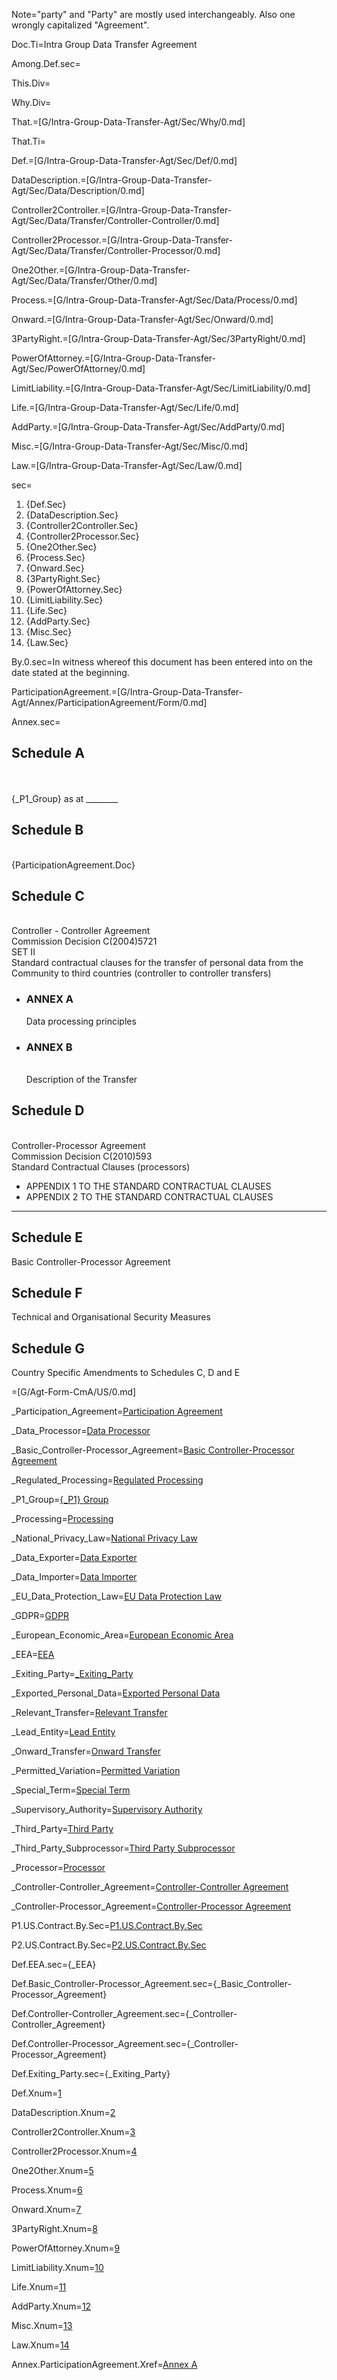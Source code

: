 Note="party" and "Party" are mostly used interchangeably.  Also one wrongly capitalized "Agreement". 

Doc.Ti=Intra Group Data Transfer Agreement

Among.Def.sec=</i>

This.Div=</i>

Why.Div=</i>

That.=[G/Intra-Group-Data-Transfer-Agt/Sec/Why/0.md]

That.Ti=</i>

Def.=[G/Intra-Group-Data-Transfer-Agt/Sec/Def/0.md]

DataDescription.=[G/Intra-Group-Data-Transfer-Agt/Sec/Data/Description/0.md]

Controller2Controller.=[G/Intra-Group-Data-Transfer-Agt/Sec/Data/Transfer/Controller-Controller/0.md]

Controller2Processor.=[G/Intra-Group-Data-Transfer-Agt/Sec/Data/Transfer/Controller-Processor/0.md]

One2Other.=[G/Intra-Group-Data-Transfer-Agt/Sec/Data/Transfer/Other/0.md]

Process.=[G/Intra-Group-Data-Transfer-Agt/Sec/Data/Process/0.md]

Onward.=[G/Intra-Group-Data-Transfer-Agt/Sec/Onward/0.md]

3PartyRight.=[G/Intra-Group-Data-Transfer-Agt/Sec/3PartyRight/0.md]

PowerOfAttorney.=[G/Intra-Group-Data-Transfer-Agt/Sec/PowerOfAttorney/0.md]

LimitLiability.=[G/Intra-Group-Data-Transfer-Agt/Sec/LimitLiability/0.md]

Life.=[G/Intra-Group-Data-Transfer-Agt/Sec/Life/0.md]

AddParty.=[G/Intra-Group-Data-Transfer-Agt/Sec/AddParty/0.md]

Misc.=[G/Intra-Group-Data-Transfer-Agt/Sec/Misc/0.md]

Law.=[G/Intra-Group-Data-Transfer-Agt/Sec/Law/0.md]

sec=<ol class="secs-and"><li>{Def.Sec}<li>{DataDescription.Sec}<li>{Controller2Controller.Sec}<li>{Controller2Processor.Sec}<li>{One2Other.Sec}<li>{Process.Sec}<li>{Onward.Sec}<li>{3PartyRight.Sec}<li>{PowerOfAttorney.Sec}<li>{LimitLiability.Sec}<li>{Life.Sec}<li>{AddParty.Sec}<li>{Misc.Sec}<li>{Law.Sec}</ol>


By.0.sec=In witness whereof this document has been entered into on the date stated at the beginning.

ParticipationAgreement.=[G/Intra-Group-Data-Transfer-Agt/Annex/ParticipationAgreement/Form/0.md]

Annex.sec=<h2>Schedule A</h2><br><br>{_P1_Group} as at ________<h2>Schedule B</h2><br>{ParticipationAgreement.Doc}<h2>Schedule C</h2><br>Controller - Controller Agreement<br>Commission Decision C(2004)5721<br>SET II<br>Standard contractual clauses for the transfer of personal data from the Community to third countries (controller to controller transfers)<br><ul><li><h3>ANNEX A</h3>Data processing principles<li><h3>ANNEX B</h3><br>Description of the Transfer</ul><h2>Schedule D</h2><br>Controller-Processor Agreement<br>Commission Decision C(2010)593<br>Standard Contractual Clauses (processors)<br><ul><li>APPENDIX 1 TO THE STANDARD CONTRACTUAL CLAUSES<li>APPENDIX 2 TO THE STANDARD CONTRACTUAL CLAUSES</ul><hr><h2>Schedule E</h2>Basic Controller-Processor Agreement<br><h2>Schedule F</h2>Technical and Organisational Security Measures<br><h2>Schedule G</h2>Country Specific Amendments to Schedules C, D and E

=[G/Agt-Form-CmA/US/0.md]

_Participation_Agreement=<a href='#Def.Participation_Agreement.sec' class='definedterm'>Participation Agreement</a>

_Data_Processor=<a href='#Def.Data_Processor.sec' class='definedterm'>Data Processor</a>

_Basic_Controller-Processor_Agreement=<a href='#Def.Basic_Controller-Processor_Agreement.sec' class='definedterm'>Basic Controller-Processor Agreement</a>

_Regulated_Processing=<a href='#Def.Regulated_Processing.sec' class='definedterm'>Regulated Processing</a>

_P1_Group=<a href='#Def.P1_Group.sec' class='definedterm'>{_P1} Group</a>

_Processing=<a href='#Def.Processing.sec' class='definedterm'>Processing</a>

_National_Privacy_Law=<a href='#Def.National_Privacy_Law.sec' class='definedterm'>National Privacy Law</a>

_Data_Exporter=<a href='#Def.Data_Exporter.sec' class='definedterm'>Data Exporter</a>

_Data_Importer=<a href='#Def.Data_Importer.sec' class='definedterm'>Data Importer</a>

_EU_Data_Protection_Law=<a href='#Def.EU_Data_Protection_Law.sec' class='definedterm'>EU Data Protection Law</a>

_GDPR=<a href='#Def.GDPR.sec' class='definedterm'>GDPR</a>

_European_Economic_Area=<a href='#Def.European_Economic_Area.sec' class='definedterm'>European Economic Area</a>

_EEA=<a href='#Def.EEA.sec' class='definedterm'>EEA</a>

_Exiting_Party=<a href='#Def._Exiting_Party.sec' class='definedterm'>_Exiting_Party</a>

_Exported_Personal_Data=<a href='#Def.Exported_Personal_Data.sec' class='definedterm'>Exported Personal Data</a>

_Relevant_Transfer=<a href='#Def.Relevant_Transfer.sec' class='definedterm'>Relevant Transfer</a>

_Lead_Entity=<a href='#Def.Lead_Entity.sec' class='definedterm'>Lead Entity</a>

_Onward_Transfer=<a href='#Def.Onward_Transfer.sec' class='definedterm'>Onward Transfer</a>

_Permitted_Variation=<a href='#Def.Permitted_Variation.sec' class='definedterm'>Permitted Variation</a>

_Special_Term=<a href='#Def.Special_Term.sec' class='definedterm'>Special Term</a>

_Supervisory_Authority=<a href='#Def.Supervisory_Authority.sec' class='definedterm'>Supervisory Authority</a>

_Third_Party=<a href='#Def.Third_Party.sec' class='definedterm'>Third Party</a>

_Third_Party_Subprocessor=<a href='#Def.Third_Party_Subprocessor.sec' class='definedterm'>Third Party Subprocessor</a>

_Processor=<a href='#Def.Processor.sec' class='definedterm'>Processor</a>

_Controller-Controller_Agreement=<a href='#Def.Controller-Controller_Agreement.sec' class='definedterm'>Controller-Controller Agreement</a>

_Controller-Processor_Agreement=<a href='#Def.Controller-Processor_Agreement.sec' class='definedterm'>Controller-Processor Agreement</a>

P1.US.Contract.By.Sec=<a href='#Def.P1.US.Contract.By.Sec.sec' class='definedterm'>P1.US.Contract.By.Sec</a>

P2.US.Contract.By.Sec=<a href='#Def.P2.US.Contract.By.Sec.sec' class='definedterm'>P2.US.Contract.By.Sec</a>


Def.EEA.sec={_EEA}

Def.Basic_Controller-Processor_Agreement.sec={_Basic_Controller-Processor_Agreement}

Def.Controller-Controller_Agreement.sec={_Controller-Controller_Agreement}

Def.Controller-Processor_Agreement.sec={_Controller-Processor_Agreement}

Def.Exiting_Party.sec={_Exiting_Party}


Def.Xnum=<a href='#Def.Sec' class='xref'>1</a>

DataDescription.Xnum=<a href='#DataDescription.Sec' class='xref'>2</a>

Controller2Controller.Xnum=<a href='#Controller2Controller.Sec' class='xref'>3</a>

Controller2Processor.Xnum=<a href='#Controller2Processor.Sec' class='xref'>4</a>

One2Other.Xnum=<a href='#One2Other.Sec' class='xref'>5</a>

Process.Xnum=<a href='#Process.Sec' class='xref'>6</a>

Onward.Xnum=<a href='#Onward.Sec' class='xref'>7</a>

3PartyRight.Xnum=<a href='#3PartyRight.Sec' class='xref'>8</a>

PowerOfAttorney.Xnum=<a href='#PowerOfAttorney.Sec' class='xref'>9</a>

LimitLiability.Xnum=<a href='#LimitLiability.Sec' class='xref'>10</a>

Life.Xnum=<a href='#Life.Sec' class='xref'>11</a>

AddParty.Xnum=<a href='#AddParty.Sec' class='xref'>12</a>

Misc.Xnum=<a href='#Misc.Sec' class='xref'>13</a>

Law.Xnum=<a href='#Law.Sec' class='xref'>14</a>

Annex.ParticipationAgreement.Xref=<a href='#ParticipationAgreement.Doc' class='xref'>Annex A</a>